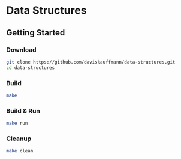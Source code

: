 # Data Structures

## Getting Started

### Download

```sh
git clone https://github.com/daviskauffmann/data-structures.git
cd data-structures
```

### Build

```sh
make
```

### Build & Run

```sh
make run
```

### Cleanup

```sh
make clean
```
